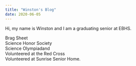 ```yaml
---
title: "Winston's Blog"
date: 2020-06-05
---
```

Hi, my name is Winston and I am a graduating senior at EBHS.

Brag Sheet<br/>
Science Honor Society <br/>
Science Olympiadand <br/>
Volunteered at the Red Cross <br/>
Volunteered at Sunrise Senior Home.<br/>
